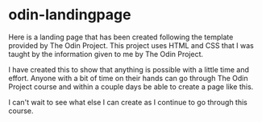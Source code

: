 # odin-landingpage
Here is a landing page that has been created following the template provided by The Odin Project. This project uses HTML and CSS that I was taught by the information given to me by The Odin Project.

I have created this to show that anything is possible with a little time and effort. Anyone with a bit of time on their hands can go through The Odin Project course and within a couple days be able to create a page like this. 

I can't wait to see what else I can create as I continue to go through this course.
